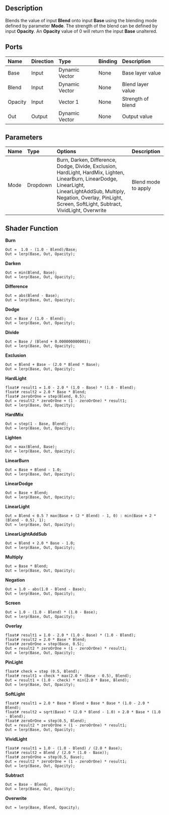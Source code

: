 ## Description

Blends the value of input **Blend** onto input **Base** using the blending mode defined by parameter **Mode**. The strength of the blend can be defined by input **Opacity**. An **Opacity** value of 0 will return the input **Base** unaltered.

## Ports

| Name        | Direction           | Type  | Binding | Description |
|:------------ |:-------------|:-----|:---|:---|
| Base      | Input | Dynamic Vector | None | Base layer value |
| Blend      | Input | Dynamic Vector | None | Blend layer value |
| Opacity      | Input | Vector 1 | None | Strength of blend |
| Out | Output      |    Dynamic Vector | None | Output value |

## Parameters

| Name        | Type           | Options  | Description |
|:------------ |:-------------|:-----|:---|
| Mode      | Dropdown | Burn, Darken, Difference, Dodge, Divide, Exclusion, HardLight, HardMix, Lighten, LinearBurn, LinearDodge, LinearLight, LinearLightAddSub, Multiply, Negation, Overlay, PinLight, Screen, SoftLight, Subtract, VividLight, Overwrite | Blend mode to apply |

## Shader Function

**Burn**

```
Out =  1.0 - (1.0 - Blend)/Base;
Out = lerp(Base, Out, Opacity);
```

**Darken**

```
Out = min(Blend, Base);
Out = lerp(Base, Out, Opacity);
```

**Difference**

```
Out = abs(Blend - Base);
Out = lerp(Base, Out, Opacity);
```

**Dodge**

```
Out = Base / (1.0 - Blend);
Out = lerp(Base, Out, Opacity);
```

**Divide**

```
Out = Base / (Blend + 0.000000000001);
Out = lerp(Base, Out, Opacity);
```

**Exclusion**

```
Out = Blend + Base - (2.0 * Blend * Base);
Out = lerp(Base, Out, Opacity);
```

**HardLight**

```
float# result1 = 1.0 - 2.0 * (1.0 - Base) * (1.0 - Blend);
float# result2 = 2.0 * Base * Blend;
float# zeroOrOne = step(Blend, 0.5);
Out = result2 * zeroOrOne + (1 - zeroOrOne) * result1;
Out = lerp(Base, Out, Opacity);
```

**HardMix**

```
Out = step(1 - Base, Blend);
Out = lerp(Base, Out, Opacity);
```

**Lighten**

```
Out = max(Blend, Base);
Out = lerp(Base, Out, Opacity);
```

**LinearBurn**

```
Out = Base + Blend - 1.0;
Out = lerp(Base, Out, Opacity);
```

**LinearDodge**

```
Out = Base + Blend;
Out = lerp(Base, Out, Opacity);
```

**LinearLight**

```
Out = Blend < 0.5 ? max(Base + (2 * Blend) - 1, 0) : min(Base + 2 * (Blend - 0.5), 1);
Out = lerp(Base, Out, Opacity);
```

**LinearLightAddSub**

```
Out = Blend + 2.0 * Base - 1.0;
Out = lerp(Base, Out, Opacity);
```

**Multiply**

```
Out = Base * Blend;
Out = lerp(Base, Out, Opacity);
```

**Negation**

```
Out = 1.0 - abs(1.0 - Blend - Base);
Out = lerp(Base, Out, Opacity);
```

**Screen**

```
Out = 1.0 - (1.0 - Blend) * (1.0 - Base);
Out = lerp(Base, Out, Opacity);
```

**Overlay**

```
float# result1 = 1.0 - 2.0 * (1.0 - Base) * (1.0 - Blend);
float# result2 = 2.0 * Base * Blend;
float# zeroOrOne = step(Base, 0.5);
Out = result2 * zeroOrOne + (1 - zeroOrOne) * result1;
Out = lerp(Base, Out, Opacity);
```

**PinLight**

```
float# check = step (0.5, Blend);
float# result1 = check * max(2.0 * (Base - 0.5), Blend);
Out = result1 + (1.0 - check) * min(2.0 * Base, Blend);
Out = lerp(Base, Out, Opacity);
```

**SoftLight**

```
float# result1 = 2.0 * Base * Blend + Base * Base * (1.0 - 2.0 * Blend);
float# result2 = sqrt(Base) * (2.0 * Blend - 1.0) + 2.0 * Base * (1.0 - Blend);
float# zeroOrOne = step(0.5, Blend);
Out = result2 * zeroOrOne + (1 - zeroOrOne) * result1;
Out = lerp(Base, Out, Opacity);
```

**VividLight**

```
float# result1 = 1.0 - (1.0 - Blend) / (2.0 * Base);
float# result2 = Blend / (2.0 * (1.0 - Base));
float# zeroOrOne = step(0.5, Base);
Out = result2 * zeroOrOne + (1 - zeroOrOne) * result1;
Out = lerp(Base, Out, Opacity);
```

**Subtract**

```
Out = Base - Blend;
Out = lerp(Base, Out, Opacity);
```

**Overwrite**

```
Out = lerp(Base, Blend, Opacity);
```